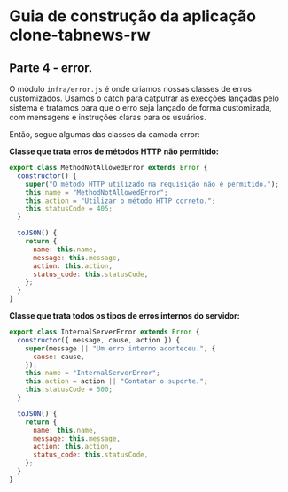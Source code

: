 # Guia de construção da aplicação clone-tabnews-rw

## Parte 4 - error.

O módulo `infra/error.js` é onde criamos nossas classes de erros customizados. Usamos o catch para catputrar as execções lançadas pelo sistema e tratamos para que o erro seja lançado de forma customizada, com mensagens e instruções claras para os usuários.

Então, segue algumas das classes da camada error:

**Classe que trata erros de métodos HTTP não permitido:**

```javascript
export class MethodNotAllowedError extends Error {
  constructor() {
    super("O método HTTP utilizado na requisição não é permitido.");
    this.name = "MethodNotAllowedError";
    this.action = "Utilizar o método HTTP correto.";
    this.statusCode = 405;
  }

  toJSON() {
    return {
      name: this.name,
      message: this.message,
      action: this.action,
      status_code: this.statusCode,
    };
  }
}
```

**Classe que trata todos os tipos de erros internos do servidor:**

```javascript
export class InternalServerError extends Error {
  constructor({ message, cause, action }) {
    super(message || "Um erro interno aconteceu.", {
      cause: cause,
    });
    this.name = "InternalServerError";
    this.action = action || "Contatar o suporte.";
    this.statusCode = 500;
  }

  toJSON() {
    return {
      name: this.name,
      message: this.message,
      action: this.action,
      status_code: this.statusCode,
    };
  }
}
```
